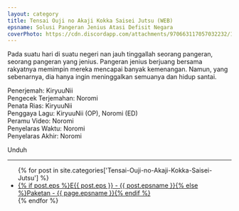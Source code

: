 ```yaml
---
layout: category
title: Tensai Ouji no Akaji Kokka Saisei Jutsu (WEB)
epsname: Solusi Pangeran Jenius Atasi Defisit Negara
coverPhoto: https://cdn.discordapp.com/attachments/970663117057032232/1003664980043898930/mpv-shot0108.jpg
---
```


Pada suatu hari di suatu negeri nan jauh tinggallah seorang pangeran, seorang pangeran yang jenius.
Pangeran jenius berjuang bersama rakyatnya memimpin mereka mencapai banyak kemenangan.
Namun, yang sebenarnya, dia hanya ingin meninggalkan semuanya dan hidup santai.

Penerjemah: KiryuuNii<br>
Pengecek Terjemahan: Noromi<br>
Penata Rias: KiryuuNii<br>
Penggaya Lagu: KiryuuNii (OP), Noromi (ED)<br>
Peramu Video: Noromi<br>
Penyelaras Waktu: Noromi<br>
Penyelaras Akhir: Noromi<br>

Unduh

---
  <ul>
    {% for post in site.categories['Tensai-Ouji-no-Akaji-Kokka-Saisei-Jutsu'] %}
  <li><a class="white pinkhover" href="{{ site.baseurl }}{{ post.url }}">{% if post.eps %}E{{ post.eps }} - {{ post.epsname }}{% else %}Paketan - {{ page.epsname }}{% endif %}</a></li>
  {% endfor %}
  </ul>